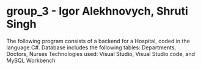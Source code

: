 # group_3 - Igor Alekhnovych, Shruti Singh
The following program consists of a backend for a Hospital, coded in the language C#.
Database includes the following tables: Departments, Doctors, Nurses
Technologies used: Visual Studio, Visual Studio code, and MySQL Workbench
